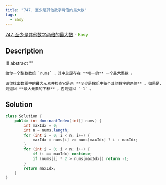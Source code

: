 ```yaml
---
title: "747. 至少是其他数字两倍的最大数"
tags:
  - Easy
---
```


[747. 至少是其他数字两倍的最大数](https://leetcode-cn.com/problems/largest-number-at-least-twice-of-others/) - <span style="color: #6db341; font-weight: bold">Easy</span>

## Description

!!! abstract ""

    给你一个整数数组 `nums` ，其中总是存在 **唯一的** 一个最大整数 。

    请你找出数组中的最大元素并检查它是否 **至少是数组中每个其他数字的两倍** 。如果是，则返回 **最大元素的下标** ，否则返回 `-1` 。

## Solution

```java
class Solution {
    public int dominantIndex(int[] nums) {
        int maxIdx = 0;
        int n = nums.length;
        for (int i = 0; i < n; i++) {
            maxIdx = nums[i] >= nums[maxIdx] ? i : maxIdx;
        }
        for (int i = 0; i < n; i++) {
            if (i == maxIdx) continue;
            if (nums[i] * 2 > nums[maxIdx]) return -1;
        }
        return maxIdx;
    }
}
```
